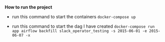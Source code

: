 **How to run the project**

- run this command to start the containers `docker-compose up`

- run this command to start the dag I have created `docker-compose run app airflow backfill slack_operator_testing -s 2015-06-01 -e 2015-06-07 -x`
